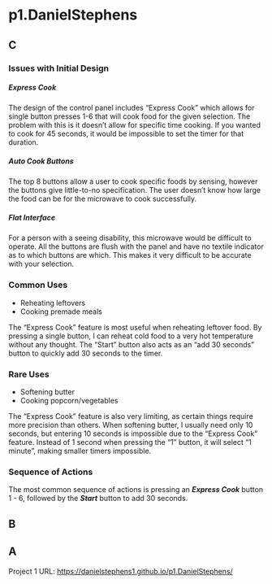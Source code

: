 # p1.DanielStephens

## C
### Issues with Initial Design

##### Express Cook
The design of the control panel includes “Express Cook” which allows for single button presses 1-6 that will cook food for the given selection. The problem with this is it doesn’t allow for specific time cooking. If you wanted to cook for 45 seconds, it would be impossible to set the timer for that duration.

##### Auto Cook Buttons
The top 8 buttons allow a user to cook specific foods by sensing, however the buttons give little-to-no specification. The user doesn’t know how large the food can be for the microwave to cook successfully. 

##### Flat Interface
For a person with a seeing disability, this microwave would be difficult to operate. All the buttons are flush with the panel and have no textile indicator as to which buttons are which. This makes it very difficult to be accurate with your selection.

### Common Uses
- Reheating leftovers
- Cooking premade meals

The “Express Cook” feature is most useful when reheating leftover food. By pressing a single button, I can reheat cold food to a very hot temperature without any thought. The “Start” button also acts as an “add 30 seconds” button to quickly add 30 seconds to the timer.

### Rare Uses
- Softening butter
- Cooking popcorn/vegetables

The “Express Cook” feature is also very limiting, as certain things require more precision than others. When softening butter, I usually need only 10 seconds, but entering 10 seconds is impossible due to the “Express Cook” feature. Instead of 1 second when pressing the “1” button, it will select “1 minute”, making smaller timers impossible.

### Sequence of Actions
The most common sequence of actions is pressing an **_Express Cook_** button 1 - 6, followed by the **_Start_** button to add 30 seconds. 

## B


## A

Project 1 URL: https://danielstephens1.github.io/p1.DanielStephens/

